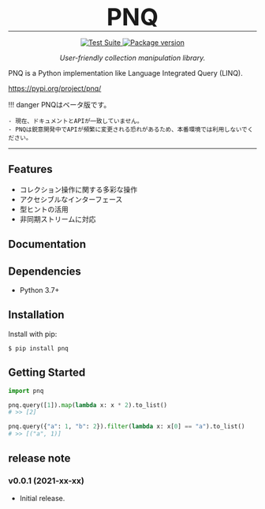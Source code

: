 <h1 align="center" style="font-size: 3rem; margin: -15px 0">
PNQ
</h1>

---

<div align="center">
<p>
<a href="https://github.com/sasano8/pnq/actions">
    <img src="https://github.com/sasano8/pnq/actions/workflows/test.yml/badge.svg" alt="Test Suite">
</a>
<a href="https://pypi.org/project/pnq/">
    <img src="https://badge.fury.io/py/pnq.svg" alt="Package version">
</a>
</p>

<em>User-friendly collection manipulation library.</em>
</div>

PNQ is a Python implementation like Language Integrated Query (LINQ).

https://pypi.org/project/pnq/

!!! danger
    PNQはベータ版です。

    - 現在、ドキュメントとAPIが一致していません。
    - PNQは鋭意開発中でAPIが頻繁に変更される恐れがあるため、本番環境では利用しないでください。

---



## Features

- コレクション操作に関する多彩な操作
- アクセシブルなインターフェース
- 型ヒントの活用
- 非同期ストリームに対応

## Documentation



## Dependencies

- Python 3.7+

## Installation

Install with pip:

```shell
$ pip install pnq
```

## Getting Started

```python
import pnq

pnq.query([1]).map(lambda x: x * 2).to_list()
# >> [2]

pnq.query({"a": 1, "b": 2}).filter(lambda x: x[0] == "a").to_list()
# >> [("a", 1)]

```


## release note

### v0.0.1 (2021-xx-xx)

* Initial release.